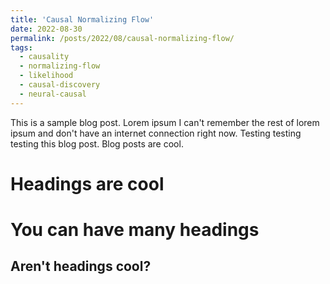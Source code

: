 ```yaml
---
title: 'Causal Normalizing Flow'
date: 2022-08-30
permalink: /posts/2022/08/causal-normalizing-flow/
tags:
  - causality
  - normalizing-flow
  - likelihood
  - causal-discovery
  - neural-causal
---
```


This is a sample blog post. Lorem ipsum I can't remember the rest of lorem ipsum and don't have an internet connection right now. Testing testing testing this blog post. Blog posts are cool.

Headings are cool
======

You can have many headings
======

Aren't headings cool?
------